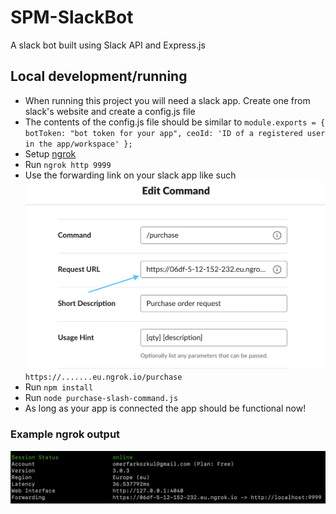 # SPM-SlackBot
A slack bot built using Slack API and Express.js

## Local development/running
 - When running this project you will need a slack app. Create one from slack's website and create a config.js file
 - The contents of the config.js file should be similar to
 `module.exports = {
  botToken: "bot token for your app",
  ceoId: 'ID of a registered user in the app/workspace'
};
` 
 - Setup [ngrok](https://dashboard.ngrok.com/get-started/setup)
 - Run `ngrok http 9999`
 - Use the forwarding link on your slack app like such
 ![AppLinkExample](slack-app-link.png) `https://.......eu.ngrok.io/purchase`
 - Run `npm install`
 - Run `node purchase-slash-command.js`
 - As long as your app is connected the app should be functional now!

### Example ngrok output
![Examplengrok](ngrok-example.png)